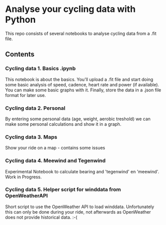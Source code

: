 # Analyse your cycling data with Python


This repo consists of several notebooks to analyse cycling data from a .fit file.

## Contents

### Cycling data 1. Basics .ipynb 
This notebook is about the basics. You'll upload a .fit file and start doing some basic analysis of speed, cadence, heart rate and power (if available). You can make some basic graphs with it. Finally, store the data in a .json file format for later use. 

### Cycling data 2. Personal
By entering some personal data (age, weight, aerobic treshold) we can make some personal calculations and show it in a graph.

### Cycling data 3. Maps
Show your ride on a map - contains some issues

### Cycling data 4. Meewind and Tegenwind
Experimental Notebook to calculate bearing and 'tegenwind' en 'meewind'. Work in Progress.

### Cycling data 5. Helper script for winddata from OpenWeatherAPI 
Short script to use the OpenWeather API to load winddata. Unfortunately this can only be done during your ride, not afterwards as OpenWeather does not provide historical data. :-(
